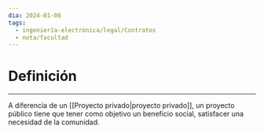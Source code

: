 ```yaml
---
dia: 2024-01-08
tags:
  - ingeniería-electrónica/legal/Contratos
  - nota/facultad
---
```

# Definición
---
A diferencia de un [[Proyecto privado|proyecto privado]], un proyecto público tiene que tener como objetivo un beneficio social, satisfacer una necesidad de la comunidad.
